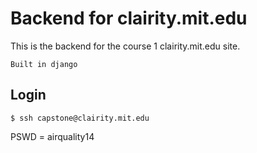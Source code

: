 Backend for clairity.mit.edu
============================

This is the backend for the course 1 clairity.mit.edu site.

    Built in django

## Login

    $ ssh capstone@clairity.mit.edu
    
PSWD = airquality14
